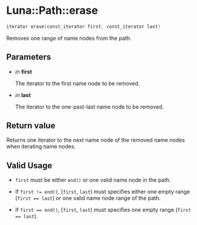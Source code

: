 # Luna::Path::erase

```c++
iterator erase(const_iterator first, const_iterator last)
```

Removes one range of name nodes from the path. 



## Parameters
* *in* **first**

    The iterator to the first name node to be removed. 

* *in* **last**

    The iterator to the one-past-last name node to be removed. 

## Return value
Returns one iterator to the next name node of the removed name nodes when iterating name nodes. 

## Valid Usage
* `first` must be either `end()` or one valid name node in the path.

* If `first != end()`, [`first`, `last`) must specifies either one empty range (`first == last`) or one valid name node range of the path.

* If `first == end()`, [`first`, `last`) must specifies one empty range (`first == last`). 

